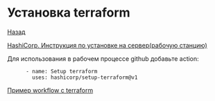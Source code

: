 # Установка terraform
[Назад]()

[HashiCorp. Инструкция по установке на сервер(рабочую станцию)](https://learn.hashicorp.com/tutorials/terraform/install-cli)

Для использования в рабочем процессе github добавьте action:
```
      - name: Setup terraform
        uses: hashicorp/setup-terraform@v1
```
[Пример workflow с terraform](https://github.com/BanLex/example_webapp/blob/main/.github/workflows/Deploy%20infrastructure%20with%20Terraform.yml)
